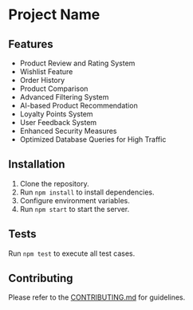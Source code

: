 # Project Name

## Features
- Product Review and Rating System
- Wishlist Feature
- Order History
- Product Comparison
- Advanced Filtering System
- AI-based Product Recommendation
- Loyalty Points System
- User Feedback System
- Enhanced Security Measures
- Optimized Database Queries for High Traffic

## Installation
1. Clone the repository.
2. Run `npm install` to install dependencies.
3. Configure environment variables.
4. Run `npm start` to start the server.

## Tests
Run `npm test` to execute all test cases.

## Contributing
Please refer to the [CONTRIBUTING.md](CONTRIBUTING.md) for guidelines.